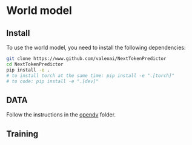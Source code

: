 # World model

## Install

To use the world model, you need to install the following dependencies:

```bash
git clone https://www.github.com/valeoai/NextTokenPredictor
cd NextTokenPredictor
pip install -e .
# to install torch at the same time: pip install -e ".[torch]"
# to code: pip install -e ".[dev]"
```

## DATA

Follow the instructions in the [opendv](opendv/README.md) folder.

## Training
